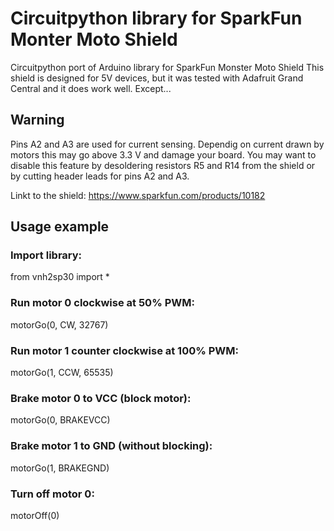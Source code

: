 # Circuitpython library for SparkFun Monter Moto Shield
Circuitpython port of Arduino library for SparkFun Monster Moto Shield
This shield is designed for 5V devices, but it was tested with Adafruit Grand Central and it does work well. Except...

## Warning
Pins A2 and A3 are used for current sensing. Dependig on current drawn by motors this may go above 3.3 V and damage your board. You may want to disable this feature by desoldering resistors R5 and R14 from the shield or by cutting header leads for pins A2 and A3.

Linkt to the shield: https://www.sparkfun.com/products/10182

## Usage example
### Import library:

from vnh2sp30 import *

### Run motor 0 clockwise at 50% PWM:

motorGo(0, CW, 32767)

### Run motor 1 counter clockwise at 100% PWM:

motorGo(1, CCW, 65535)

### Brake motor 0 to VCC (block motor):

motorGo(0, BRAKEVCC)

### Brake motor 1 to GND (without blocking):

motorGo(1, BRAKEGND)

### Turn off motor 0:

motorOff(0)
